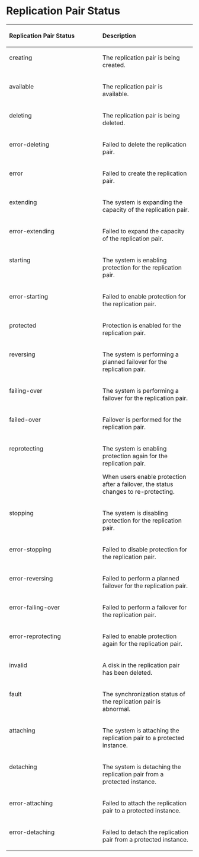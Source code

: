 # Replication Pair Status<a name="EN-US_TOPIC_0126152932"></a>

<a name="table19737632104611"></a>
<table><thead align="left"><tr id="row1478511320468"><th class="cellrowborder" valign="top" width="50%" id="mcps1.1.3.1.1"><p id="p18785932134618"><a name="p18785932134618"></a><a name="p18785932134618"></a><strong id="b84235270610834"><a name="b84235270610834"></a><a name="b84235270610834"></a>Replication Pair Status</strong></p>
</th>
<th class="cellrowborder" valign="top" width="50%" id="mcps1.1.3.1.2"><p id="p87851132114618"><a name="p87851132114618"></a><a name="p87851132114618"></a><strong id="b84235270615457"><a name="b84235270615457"></a><a name="b84235270615457"></a>Description</strong></p>
</th>
</tr>
</thead>
<tbody><tr id="row478583216467"><td class="cellrowborder" valign="top" width="50%" headers="mcps1.1.3.1.1 "><p id="p1878513325469"><a name="p1878513325469"></a><a name="p1878513325469"></a>creating</p>
</td>
<td class="cellrowborder" valign="top" width="50%" headers="mcps1.1.3.1.2 "><p id="p207855326468"><a name="p207855326468"></a><a name="p207855326468"></a>The replication pair is being created.</p>
</td>
</tr>
<tr id="row107851332134610"><td class="cellrowborder" valign="top" width="50%" headers="mcps1.1.3.1.1 "><p id="p9785153219460"><a name="p9785153219460"></a><a name="p9785153219460"></a>available</p>
</td>
<td class="cellrowborder" valign="top" width="50%" headers="mcps1.1.3.1.2 "><p id="p07856328469"><a name="p07856328469"></a><a name="p07856328469"></a>The replication pair is available.</p>
</td>
</tr>
<tr id="row578519326463"><td class="cellrowborder" valign="top" width="50%" headers="mcps1.1.3.1.1 "><p id="p11785113244619"><a name="p11785113244619"></a><a name="p11785113244619"></a>deleting</p>
</td>
<td class="cellrowborder" valign="top" width="50%" headers="mcps1.1.3.1.2 "><p id="p97853320461"><a name="p97853320461"></a><a name="p97853320461"></a>The replication pair is being deleted.</p>
</td>
</tr>
<tr id="row1078514323469"><td class="cellrowborder" valign="top" width="50%" headers="mcps1.1.3.1.1 "><p id="p147853328463"><a name="p147853328463"></a><a name="p147853328463"></a>error-deleting</p>
</td>
<td class="cellrowborder" valign="top" width="50%" headers="mcps1.1.3.1.2 "><p id="p1678503204610"><a name="p1678503204610"></a><a name="p1678503204610"></a>Failed to delete the replication pair.</p>
</td>
</tr>
<tr id="row177851532174614"><td class="cellrowborder" valign="top" width="50%" headers="mcps1.1.3.1.1 "><p id="p17856329469"><a name="p17856329469"></a><a name="p17856329469"></a>error</p>
</td>
<td class="cellrowborder" valign="top" width="50%" headers="mcps1.1.3.1.2 "><p id="p578511326462"><a name="p578511326462"></a><a name="p578511326462"></a>Failed to create the replication pair.</p>
</td>
</tr>
<tr id="row13785632184619"><td class="cellrowborder" valign="top" width="50%" headers="mcps1.1.3.1.1 "><p id="p2785432184617"><a name="p2785432184617"></a><a name="p2785432184617"></a>extending</p>
</td>
<td class="cellrowborder" valign="top" width="50%" headers="mcps1.1.3.1.2 "><p id="p278583294612"><a name="p278583294612"></a><a name="p278583294612"></a>The system is expanding the capacity of the replication pair.</p>
</td>
</tr>
<tr id="row1278515325461"><td class="cellrowborder" valign="top" width="50%" headers="mcps1.1.3.1.1 "><p id="p137851832134610"><a name="p137851832134610"></a><a name="p137851832134610"></a>error-extending</p>
</td>
<td class="cellrowborder" valign="top" width="50%" headers="mcps1.1.3.1.2 "><p id="p57851432104617"><a name="p57851432104617"></a><a name="p57851432104617"></a>Failed to expand the capacity of the replication pair.</p>
</td>
</tr>
<tr id="row37195191791"><td class="cellrowborder" valign="top" width="50%" headers="mcps1.1.3.1.1 "><p id="p1089219378412"><a name="p1089219378412"></a><a name="p1089219378412"></a>starting</p>
</td>
<td class="cellrowborder" valign="top" width="50%" headers="mcps1.1.3.1.2 "><p id="p178921837174115"><a name="p178921837174115"></a><a name="p178921837174115"></a>The system is enabling protection for the replication pair.</p>
</td>
</tr>
<tr id="row720122798"><td class="cellrowborder" valign="top" width="50%" headers="mcps1.1.3.1.1 "><p id="p7107128102611"><a name="p7107128102611"></a><a name="p7107128102611"></a>error-starting</p>
</td>
<td class="cellrowborder" valign="top" width="50%" headers="mcps1.1.3.1.2 "><p id="p31071580268"><a name="p31071580268"></a><a name="p31071580268"></a>Failed to enable protection for the replication pair.</p>
</td>
</tr>
<tr id="row147824397"><td class="cellrowborder" valign="top" width="50%" headers="mcps1.1.3.1.1 "><p id="p42120426417"><a name="p42120426417"></a><a name="p42120426417"></a>protected</p>
</td>
<td class="cellrowborder" valign="top" width="50%" headers="mcps1.1.3.1.2 "><p id="p7212742184116"><a name="p7212742184116"></a><a name="p7212742184116"></a>Protection is enabled for the replication pair.</p>
</td>
</tr>
<tr id="row517713271794"><td class="cellrowborder" valign="top" width="50%" headers="mcps1.1.3.1.1 "><p id="p17665164411415"><a name="p17665164411415"></a><a name="p17665164411415"></a>reversing</p>
</td>
<td class="cellrowborder" valign="top" width="50%" headers="mcps1.1.3.1.2 "><p id="p1566594444112"><a name="p1566594444112"></a><a name="p1566594444112"></a>The system is performing a planned failover for the replication pair.</p>
</td>
</tr>
<tr id="row1631112292095"><td class="cellrowborder" valign="top" width="50%" headers="mcps1.1.3.1.1 "><p id="p16270647104116"><a name="p16270647104116"></a><a name="p16270647104116"></a>failing-over</p>
</td>
<td class="cellrowborder" valign="top" width="50%" headers="mcps1.1.3.1.2 "><p id="p192701447174114"><a name="p192701447174114"></a><a name="p192701447174114"></a>The system is performing a failover for the replication pair.</p>
</td>
</tr>
<tr id="row18413331290"><td class="cellrowborder" valign="top" width="50%" headers="mcps1.1.3.1.1 "><p id="p175171495418"><a name="p175171495418"></a><a name="p175171495418"></a>failed-over</p>
</td>
<td class="cellrowborder" valign="top" width="50%" headers="mcps1.1.3.1.2 "><p id="p19517194911419"><a name="p19517194911419"></a><a name="p19517194911419"></a>Failover is performed for the replication pair.</p>
</td>
</tr>
<tr id="row1723512331392"><td class="cellrowborder" valign="top" width="50%" headers="mcps1.1.3.1.1 "><p id="p1670135194114"><a name="p1670135194114"></a><a name="p1670135194114"></a>reprotecting</p>
</td>
<td class="cellrowborder" valign="top" width="50%" headers="mcps1.1.3.1.2 "><p id="p9807194911115"><a name="p9807194911115"></a><a name="p9807194911115"></a>The system is enabling protection again for the replication pair.</p>
<p id="p09713540816"><a name="p09713540816"></a><a name="p09713540816"></a>When users enable protection after a failover, the status changes to re-protecting.</p>
</td>
</tr>
<tr id="row1231236295"><td class="cellrowborder" valign="top" width="50%" headers="mcps1.1.3.1.1 "><p id="p128965417411"><a name="p128965417411"></a><a name="p128965417411"></a>stopping</p>
</td>
<td class="cellrowborder" valign="top" width="50%" headers="mcps1.1.3.1.2 "><p id="p158975415415"><a name="p158975415415"></a><a name="p158975415415"></a>The system is disabling protection for the replication pair.</p>
</td>
</tr>
<tr id="row264253811913"><td class="cellrowborder" valign="top" width="50%" headers="mcps1.1.3.1.1 "><p id="p4657121519263"><a name="p4657121519263"></a><a name="p4657121519263"></a>error-stopping</p>
</td>
<td class="cellrowborder" valign="top" width="50%" headers="mcps1.1.3.1.2 "><p id="p2657111517262"><a name="p2657111517262"></a><a name="p2657111517262"></a>Failed to disable protection for the replication pair.</p>
</td>
</tr>
<tr id="row13802184019917"><td class="cellrowborder" valign="top" width="50%" headers="mcps1.1.3.1.1 "><p id="p3802443378"><a name="p3802443378"></a><a name="p3802443378"></a>error-reversing</p>
</td>
<td class="cellrowborder" valign="top" width="50%" headers="mcps1.1.3.1.2 "><p id="p38034411376"><a name="p38034411376"></a><a name="p38034411376"></a>Failed to perform a planned failover for the replication pair.</p>
</td>
</tr>
<tr id="row65988424914"><td class="cellrowborder" valign="top" width="50%" headers="mcps1.1.3.1.1 "><p id="p142641412466"><a name="p142641412466"></a><a name="p142641412466"></a>error-failing-over</p>
</td>
<td class="cellrowborder" valign="top" width="50%" headers="mcps1.1.3.1.2 "><p id="p15426114144616"><a name="p15426114144616"></a><a name="p15426114144616"></a>Failed to perform a failover for the replication pair.</p>
</td>
</tr>
<tr id="row1242019467919"><td class="cellrowborder" valign="top" width="50%" headers="mcps1.1.3.1.1 "><p id="p186221758145110"><a name="p186221758145110"></a><a name="p186221758145110"></a>error-reprotecting</p>
</td>
<td class="cellrowborder" valign="top" width="50%" headers="mcps1.1.3.1.2 "><p id="p11622155811517"><a name="p11622155811517"></a><a name="p11622155811517"></a>Failed to enable protection again for the replication pair.</p>
</td>
</tr>
<tr id="row10157458266"><td class="cellrowborder" valign="top" width="50%" headers="mcps1.1.3.1.1 "><p id="p151612450261"><a name="p151612450261"></a><a name="p151612450261"></a>invalid</p>
</td>
<td class="cellrowborder" valign="top" width="50%" headers="mcps1.1.3.1.2 "><p id="p01612451263"><a name="p01612451263"></a><a name="p01612451263"></a>A disk in the replication pair has been deleted. </p>
</td>
</tr>
<tr id="row965712568913"><td class="cellrowborder" valign="top" width="50%" headers="mcps1.1.3.1.1 "><p id="p171418118611"><a name="p171418118611"></a><a name="p171418118611"></a>fault</p>
</td>
<td class="cellrowborder" valign="top" width="50%" headers="mcps1.1.3.1.2 "><p id="p7714411565"><a name="p7714411565"></a><a name="p7714411565"></a>The synchronization status of the replication pair is abnormal.</p>
</td>
</tr>
<tr id="row1458318586910"><td class="cellrowborder" valign="top" width="50%" headers="mcps1.1.3.1.1 "><p id="p19584158499"><a name="p19584158499"></a><a name="p19584158499"></a>attaching</p>
</td>
<td class="cellrowborder" valign="top" width="50%" headers="mcps1.1.3.1.2 "><p id="p6584155812913"><a name="p6584155812913"></a><a name="p6584155812913"></a>The system is attaching the replication pair to a protected instance.</p>
</td>
</tr>
<tr id="row75361105107"><td class="cellrowborder" valign="top" width="50%" headers="mcps1.1.3.1.1 "><p id="p153812061017"><a name="p153812061017"></a><a name="p153812061017"></a>detaching</p>
</td>
<td class="cellrowborder" valign="top" width="50%" headers="mcps1.1.3.1.2 "><p id="p1553818071019"><a name="p1553818071019"></a><a name="p1553818071019"></a>The system is detaching the replication pair from a protected instance.</p>
</td>
</tr>
<tr id="row1431632101015"><td class="cellrowborder" valign="top" width="50%" headers="mcps1.1.3.1.1 "><p id="p1531618231011"><a name="p1531618231011"></a><a name="p1531618231011"></a>error-attaching</p>
</td>
<td class="cellrowborder" valign="top" width="50%" headers="mcps1.1.3.1.2 "><p id="p331620217104"><a name="p331620217104"></a><a name="p331620217104"></a>Failed to attach the replication pair to a protected instance.</p>
</td>
</tr>
<tr id="row144501441101"><td class="cellrowborder" valign="top" width="50%" headers="mcps1.1.3.1.1 "><p id="p545094171017"><a name="p545094171017"></a><a name="p545094171017"></a>error-detaching</p>
</td>
<td class="cellrowborder" valign="top" width="50%" headers="mcps1.1.3.1.2 "><p id="p1345018418102"><a name="p1345018418102"></a><a name="p1345018418102"></a>Failed to detach the replication pair from a protected instance.</p>
</td>
</tr>
</tbody>
</table>

